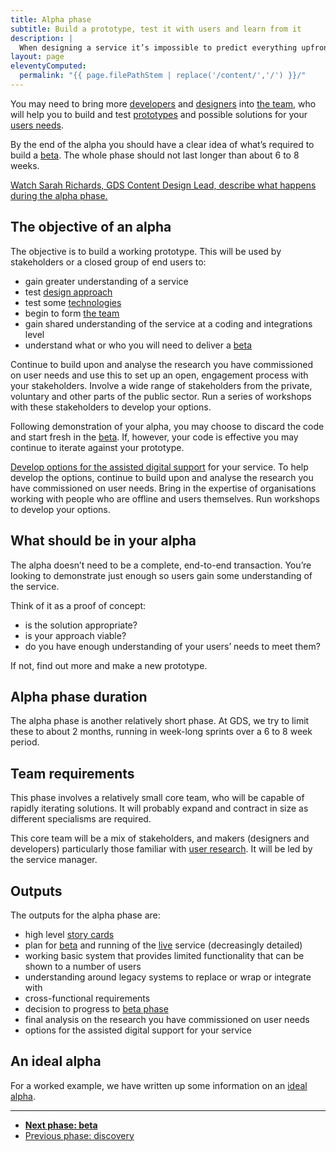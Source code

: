 ```yaml
---
title: Alpha phase
subtitle: Build a prototype, test it with users and learn from it
description: |
  When designing a service it’s impossible to predict everything upfront. Each project features many challenges, and in your alpha you will start exploring solutions for these.
layout: page
eleventyComputed:
  permalink: "{{ page.filePathStem | replace('/content/','/') }}/"
---
```


You may need to bring more [developers](/version-1/guides/developer/) and [designers](/version-1/guides/designer/) into [the team](/version-1/guides/the-team/), who will help you to build and test [prototypes](/version-1/guides/working-with-prototypes/) and possible solutions for your [users needs](/version-1/guides/user-needs/).

By the end of the alpha you should have a clear idea of what’s required to build a [beta](/version-1/guides/beta-phase/). The whole phase should not last longer than about 6 to 8 weeks.

[Watch Sarah Richards, GDS Content Design Lead, describe what happens during the alpha phase.](https://www.youtube.com/watch?v=PmaE-12KqEQ)

## The objective of an alpha

The objective is to build a working prototype. This will be used by stakeholders or a closed group of end users to:

- gain greater understanding of a service
- test [design approach](/version-1/guides//working-with-prototypes/)
- test some [technologies](/version-1/guides/choosing-technology/)
- begin to form [the team](/version-1/guides/the-team/)
- gain shared understanding of the service at a coding and integrations level
- understand what or who you will need to deliver a [beta](/version-1/guides/beta-phase/)

Continue to build upon and analyse the research you have commissioned on user needs and use this to set up an open, engagement process with your stakeholders. Involve a wide range of stakeholders from the private, voluntary and other parts of the public sector. Run a series of workshops with these stakeholders to develop your options.

Following demonstration of your alpha, you may choose to discard the code and start fresh in the [beta](/version-1/guides/beta-phase/). If, however, your code is effective you may continue to iterate against your prototype.

[Develop options for the assisted digital support](/version-1/guides/assisted-digital-action-plan/#alpha-stage) for your service. To help develop the options, continue to build upon and analyse the research you have commissioned on user needs. Bring in the expertise of organisations working with people who are offline and users themselves. Run workshops to develop your options.

## What should be in your alpha

The alpha doesn’t need to be a complete, end-to-end transaction. You’re looking to demonstrate just enough so users gain some understanding of the service.

Think of it as a proof of concept:

- is the solution appropriate?
- is your approach viable?
- do you have enough understanding of your users’ needs to meet them?

If not, find out more and make a new prototype.

## Alpha phase duration

The alpha phase is another relatively short phase. At GDS, we try to limit these to about 2 months, running in week-long sprints over a 6 to 8 week period.

## Team requirements

This phase involves a relatively small core team, who will be capable of rapidly iterating solutions. It will probably expand and contract in size as different specialisms are required.

This core team will be a mix of stakeholders, and makers (designers and developers) particularly those familiar with [user research](/version-1/guides/user-research/). It will be led by the service manager.

## Outputs

The outputs for the alpha phase are:

- high level [story cards](/version-1/guides/writing-user-stories/)
- plan for [beta](/version-1/guides/beta-phase/) and running of the [live](/version-1/guides/live-phase/) service (decreasingly detailed)
- working basic system that provides limited functionality that can be shown to a number of users
- understanding around legacy systems to replace or wrap or integrate with
- cross-functional requirements
- decision to progress to [beta phase](/version-1/guides/beta-phase/)
- final analysis on the research you have commissioned on user needs
- options for the assisted digital support for your service

## An ideal alpha

For a worked example, we have written up some information on an [ideal alpha](/version-1/guides/ideal-alphas).

---

- **[Next phase: beta](/version-1/guides/beta-phase/)**
- [Previous phase: discovery](/version-1/guides/discovery-phase/)
